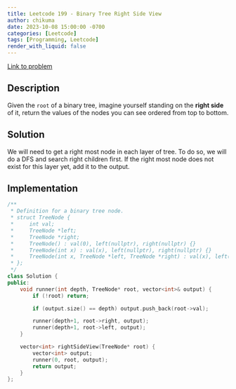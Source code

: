 ```yaml
---
title: Leetcode 199 - Binary Tree Right Side View
author: chikuma
date: 2023-10-08 15:00:00 -0700
categories: [Leetcode]
tags: [Programming, Leetcode]
render_with_liquid: false
---
```


[Link to problem](https://leetcode.com/problems/binary-tree-right-side-view/)

## Description

Given the `root` of a binary tree, imagine yourself standing on the **right
side** of it, return the values of the nodes you can see ordered from top to
bottom.

## Solution

We will need to get a right most node in each layer of tree. To do so, we will
do a DFS and search right children first. If the right most node does not exist
for this layer yet, add it to the output.

## Implementation

```cpp
/**
 * Definition for a binary tree node.
 * struct TreeNode {
 *     int val;
 *     TreeNode *left;
 *     TreeNode *right;
 *     TreeNode() : val(0), left(nullptr), right(nullptr) {}
 *     TreeNode(int x) : val(x), left(nullptr), right(nullptr) {}
 *     TreeNode(int x, TreeNode *left, TreeNode *right) : val(x), left(left), right(right) {}
 * };
 */
class Solution {
public:
    void runner(int depth, TreeNode* root, vector<int>& output) {
        if (!root) return;

        if (output.size() == depth) output.push_back(root->val);

        runner(depth+1, root->right, output);
        runner(depth+1, root->left, output);
    }

    vector<int> rightSideView(TreeNode* root) {
        vector<int> output;
        runner(0, root, output);
        return output;
    }
};
```
